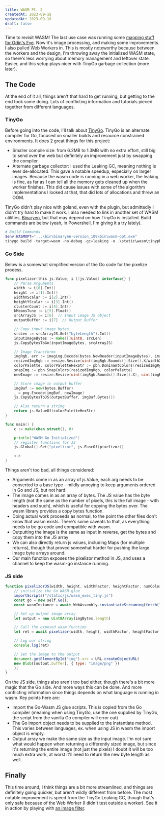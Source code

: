 ```yaml
---
title: WASM Pt. 2
createdAt: 2023-09-18
updatedAt: 2023-09-18
draft: false
---
```


Time to revisit WASM! The last use case was running some [mapping stuff for Odin's Eye](https://www.odinseye.cloud/musings/go_wasm_memory/).  Now it's image processing, and making some improvements. I also pulled Web Workers in.  This is mostly noteworthy because between the workers and the design, I'm throwing away the initialized WASM state, so there's less worrying about memory management and leftover state.  Easier, and this setup plays nicer with TinyGo garbage collection (more later).

## The Code
At the end of it all, things aren't that hard to get running, but getting to the end took some doing.  Lots of conflicting information and tutorials pieced together from different languages.

### TinyGo
Before going into the code, I'll talk about [TinyGo](https://tinygo.org/).  TinyGo is an alternate compiler for Go, focused on smaller builds and resource constrained environments.  It does 2 great things for this project:
- Smaller compile size: from 6.2MB to 1.3MB with no extra effort, still big to send over the web but definitely an improvement just by swapping the compiler.
- Alternate garbage collector: I used the Leaking GC, meaning nothing is ever de-allocated.  This gave a notable speedup, especially on larger images.  Because the wasm code is running in a web worker, the leaking is fine, as far as I can tell all the memory gets cleaned up when the worker finishes.  This did cause issues with some of the algorithm implementations I looked at that, that did lots of allocations and threw an OOM.

TinyGo didn't play nice with goland, even with the plugin, but admittedly I didn't try hard to make it work.  I also needed to link in another set of WASM utilities, [Binaryen](https://github.com/WebAssembly/binaryen), but that may depend on how TinyGo is installed.  Build commands are below (yeah, in Powershell, I'm giving it a try lately).

```powershell
# Build Commands
$env:WASMOPT="...\bin\binaryen-version_109\bin\wasm-opt.exe"
tinygo build -target=wasm -no-debug -gc=leaking -o .\static\wasm\tinypbn.wasm main.go
```

### Go Side
Below is a somewhat simplified version of the Go code for the pixelize process.

```go
func pixelizor(this js.Value, i []js.Value) interface{} {
    // Parse Arguments
    width := i[0].Int()
    height := i[1].Int()
    widthXScalar := i[2].Int()
    heightYScalar := i[3].Int()
    clusterCount := i[4].Int()
    kMeansTune := i[5].Float()
    srcArrayJS := i[6]  // Input image JS object
    outputBuffer := i[7]  // Output Buffer

    // Copy input image bytes
    srcLen := srcArrayJS.Get("byteLength").Int()
    inputImageBytes := make([]uint8, srcLen)
    js.CopyBytesToGo(inputImageBytes, srcArrayJS)

    // Image Transforms
    imgRgb, err := imaging.Decode(bytes.NewReader(inputImageBytes), imaging.AutoOrientation(true))
    resizedImgRgb := resize.Resize(uint(imgRgb.Bounds().Size().X/widthXScalar), uint(imgRgb.Bounds().Size().Y/heightYScalar), imgRgb, resize.NearestNeighbor)
    colorPalette, colorPaletteHexStr := pbn.DominantColors(resizedImgRgb, clusterCount, kMeansTune, false)
    snapImg := pbn.SnapColors(resizedImgRgb, colorPalette)
    newImage := resize.Resize(uint(imgRgb.Bounds().Size().X), uint(imgRgb.Bounds().Size().Y), snapImg, resize.NearestNeighbor)

    // Store image in output buffer
    imgBuf := new(bytes.Buffer)
    _ = png.Encode(imgBuf, newImage)
    js.CopyBytesToJS(outputBuffer, imgBuf.Bytes())

    // Also return a string
    return js.ValueOf(colorPaletteHexStr)
}

func main() {
    c := make(chan struct{}, 0)

    println("WASM Go Initialized")
    // register functions for JS
    js.Global().Set("pixelizor", js.FuncOf(pixelizor))

    <-c
}
```

Things aren't too bad, all things considered:
- Arguments come in as an array of js.Value, each arg needs to be converted to a base type - mildly annoying to keep arguments ordered in Go and JS, but not hard
- The image comes in as an array of bytes.  The JS value has the byte length (not the same as the number of pixels, this is the full image - with headers and such), which is useful for copying the bytes over.  The wasm library provides a copy bytes function.
- Doing actual work proceeds as normal, to the point the other files don't know that wasm exists.  There's some caveats to that, as everything needs to be go code and compatible with wasm.
- Outputting the image is the same as input in reverse, get the bytes and copy them into the JS array
- We can also directly return js values, including Maps (for multiple returns), though that proved somewhat harder for pushing the large image byte arrays around.
- Our main function exposes the pixelizor method in JS, and uses a channel to keep the wasm-go instance running.

### JS side
```js
function pixelizorJS(width, height, widthFactor, heightFactor, numColors, kMeansTune, imgBytes) {
    // initialize the Go WASM glue
    importScripts("/static/js/wasm_exec_tiny.js")
    const go = new self.Go();
    const wasmInstance = await WebAssembly.instantiateStreaming(fetch("/static/wasm/tinypbn.wasm"), go.importObject);

    // Set up output image array
    let output = new Uint8Array(imgBytes.length)

    // Call the exposed wasm function
    let ret = await pixelizor(width, height, widthFactor, heightFactor, numColors, kMeansTune, imgBytes, output);

    // Log our string
    console.log(ret)

    // Set the image to the output
    document.getElementById("img").src = URL.createObjectURL(
    new Blob([output.buffer], { type: "image/png" })
    );
}
```

On the JS side, things also aren't too bad either, though there's a bit more magic that the Go side.  And more ways this can be done.  And more conflicting information since things depends on what language is running in wasm.  Key points here are:
- Import the Go-Wasm JS glue scripts.  This is copied from the Go compiler (meaning when using TinyGo, use the one supplied by TinyGo, the script from the vanilla Go compiler will error out)
- The Go import object needs to be supplied to the instantiate method.  This varies between languages, ex. when using JS in wasm the import object is empty.
- Output array we make the same size as the input image.  I'm not sure what would happen when returning a differently sized image, but since it's returning the entire image (not just the pixels) I doubt it will be too much extra work, at worst it'll need to return the new byte length as well.


## Finally
This time around, I think things are a bit more streamlined, and things are definitely going quicker, but aren't wildly different from before.  The most notable improvement is speed from the TinyGo Leaking GC, though that's only safe because of the Web Worker (I didn't test outside a worker).  See it in action by playing with [an image filter](https://pixel.cliftbar.site/).
